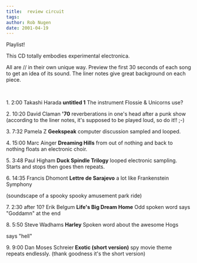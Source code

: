 ```yaml
---
title:  review circuit
tags: 
author: Rob Nugen
date: 2001-04-19
---
```


<p class=MsoNormal>Playlist!</p>

<p class=MsoNormal>This CD totally embodies experimental electronica. </p>

<p class=MsoNormal>All are // in their own unique way. Preview the first 30 seconds of each song to
get an idea of its sound. The liner
notes give great background on each piece.</p>

<p class=MsoNormal><![if !supportEmptyParas]>&nbsp;<![endif]><o:p></o:p></p>

<p class=MsoNormal>1. 2:00 Takashi
Harada <b>untitled 1</b> The instrument Flossie &amp; Unicorns use?</p>

<p class=MsoNormal>2. 10:20 David Claman <b>'70</b> reverberations in one's
head after a punk show (according to the liner notes, it's supposed to be
played loud, so do it!! ;-)</p>

<p class=MsoNormal>3. 7:32 Pamela Z <b>Geekspeak</b> computer discussion
sampled and looped.</p>

<p class=MsoNormal>4. 15:00 Marc Ainger <b>Dreaming Hills</b> from out of
nothing and back to nothing floats an electronic choir. </p>

<p class=MsoNormal>5. 3:48 Paul Higham <b>Duck Spindle Trilogy</b> looped
electronic sampling. Starts and stops
then goes then repeats.</p>

<p class=MsoNormal>6. 14:35 Francis Dhomont <b>Lettre de Sarajevo</b> a lot
like Frankenstein Symphony</p>

<p class=MsoNormal> (soundscape of a
spooky spooky amusement park ride)</p>

<p class=MsoNormal>7. 2:30 after 10? Erik Belgum <b>Life's Big Dream Home</b>
Odd spoken word says &quot;Goddamn&quot; at the end</p>

<p class=MsoNormal>8. 5:50 Steve Wadhams <b>Harley</b> Spoken word about the
awesome Hogs </p>

<p class=MsoNormal>says &quot;hell&quot;</p>

<p class=MsoNormal>9. 9:00 Dan Moses
Schreier<b> Exotic (short version)</b> spy movie theme repeats endlessly.
(thank goodness it's the short version)</p>

</div>

</body>

</html>
